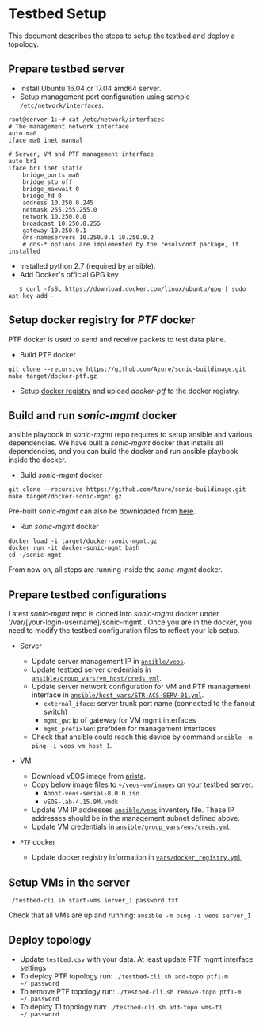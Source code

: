 # Testbed Setup

This document describes the steps to setup the testbed and deploy a topology.

## Prepare testbed server

- Install Ubuntu 16.04 or 17.04 amd64 server.
- Setup management port configuration using sample ```/etc/network/interfaces```.

```
root@server-1:~# cat /etc/network/interfaces
# The management network interface
auto ma0
iface ma0 inet manual

# Server, VM and PTF management interface
auto br1
iface br1 inet static
    bridge_ports ma0
    bridge_stp off
    bridge_maxwait 0
    bridge_fd 0
    address 10.250.0.245
    netmask 255.255.255.0
    network 10.250.0.0
    broadcast 10.250.0.255
    gateway 10.250.0.1
    dns-nameservers 10.250.0.1 10.250.0.2
    # dns-* options are implemented by the resolvconf package, if installed
```

- Installed python 2.7 (required by ansible).
- Add Docker's official GPG key
```
   $ curl -fsSL https://download.docker.com/linux/ubuntu/gpg | sudo apt-key add -
```

## Setup docker registry for *PTF* docker

PTF docker is used to send and receive packets to test data plane. 

- Build PTF docker
```
git clone --recursive https://github.com/Azure/sonic-buildimage.git
make target/docker-ptf.gz
```

- Setup [docker registry](https://docs.docker.com/registry/) and upload *docker-ptf* to the docker registry.

## Build and run *sonic-mgmt* docker

ansible playbook in *sonic-mgmt* repo requires to setup ansible and various dependencies.
We have built a *sonic-mgmt* docker that installs all dependencies, and you can build 
the docker and run ansible playbook inside the docker.

- Build *sonic-mgmt* docker
```
git clone --recursive https://github.com/Azure/sonic-buildimage.git
make target/docker-sonic-mgmt.gz
```

Pre-built *sonic-mgmt* can also be downloaded from [here](https://sonic-jenkins.westus.cloudapp.azure.com/job/common/job/docker-sonic-mgmt/lastSuccessfulBuild/artifact/target/docker-sonic-mgmt.gz).

- Run *sonic-mgmt* docker
```
docker load -i target/docker-sonic-mgmt.gz
docker run -it docker-sonic-mgmt bash
cd ~/sonic-mgmt
```

From now on, all steps are running inside the *sonic-mgmt* docker.

## Prepare testbed configurations

Latest *sonic-mgmt* repo is cloned into *sonic-mgmt* docker under '/var/[your-login-username]/sonic-mgmt`. 
Once you are in the docker, you need to modify the testbed configuration files to reflect your lab setup.

- Server
  - Update server management IP in [```ansible/veos```](../veos).
  - Update testbed server credentials in [```ansible/group_vars/vm_host/creds.yml```](../group_vars/vm_host/creds.yml).
  - Update server network configuration for VM and PTF management interface in [```ansible/host_vars/STR-ACS-SERV-01.yml```](../host_vars/STR-ACS-SERV-01.yml).
    - ```external_iface```: server trunk port name (connected to the fanout switch)
    - ```mgmt_gw```: ip of gateway for VM mgmt interfaces
    - ```mgmt_prefixlen```: prefixlen for management interfaces
  - Check that ansible could reach this device by command ```ansible -m ping -i veos vm_host_1```.

- VM
  - Download vEOS image from [arista](https://www.arista.com/en/support/software-download).
  - Copy below image files to ```~/veos-vm/images``` on your testbed server.
     - ```Aboot-veos-serial-8.0.0.iso```
     - ```vEOS-lab-4.15.9M.vmdk```
  - Update VM IP addresses [```ansible/veos```](../voes) inventory file. These IP addresses should be in the management subnet defined above.
  - Update VM credentials in [```ansible/group_vars/eos/creds.yml```](../group_vars/eos/creds.yml).

- ```PTF``` docker
  - Update docker registry information in [```vars/docker_registry.yml```](../vars/docker_registry.yml).

## Setup VMs in the server

```
./testbed-cli.sh start-vms server_1 password.txt
```

Check that all VMs are up and running: ```ansible -m ping -i veos server_1```

## Deploy topology

- Update ```testbed.csv``` with your data. At least update PTF mgmt interface settings
- To deploy PTF topology run: ```./testbed-cli.sh add-topo ptf1-m ~/.password```
- To remove PTF topology run: ```./testbed-cli.sh remove-topo ptf1-m ~/.password```
- To deploy T1 topology run: ```./testbed-cli.sh add-topo vms-t1 ~/.password```
